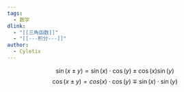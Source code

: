 ```yaml
---
tags:
  - 数学
dlink:
  - "[[三角函数]]"
  - "[[---积分---]]"
author:
  - Cyletix
---
```

$$\sin(x \pm y)=\sin(x) \cdot \cos(y) \pm \cos(x) \sin(y)$$
$$\cos(x \pm y) = cos(x)\cdot \cos(y) \mp \sin(x)\cdot \sin(y)$$
